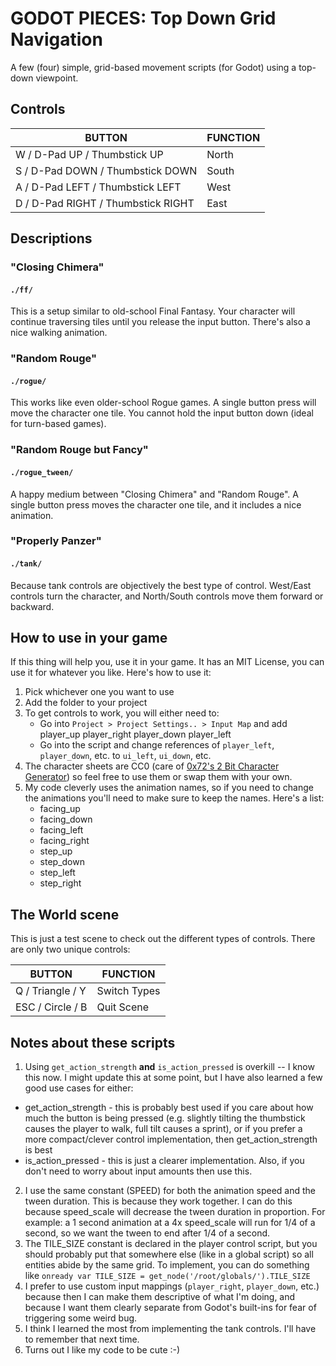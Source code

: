 # GODOT PIECES: Top Down Grid Navigation
A few (four) simple, grid-based movement scripts (for Godot) using a top-down
viewpoint.

## Controls

| BUTTON | FUNCTION |
| --- | --- |
| W / D-Pad UP / Thumbstick UP | North |
| S / D-Pad DOWN / Thumbstick DOWN | South |
| A / D-Pad LEFT / Thumbstick LEFT | West |
| D / D-Pad RIGHT / Thumbstick RIGHT | East |

## Descriptions

### "Closing Chimera"
#### `./ff/`
This is a setup similar to old-school Final Fantasy. Your character will
continue traversing tiles until you release the input button. There's also a
nice walking animation.
### "Random Rouge"
#### `./rogue/`
This works like even older-school Rogue games. A single button press will move
the character one tile. You cannot hold the input button down (ideal for
turn-based games).
### "Random Rouge but Fancy"
#### `./rogue_tween/`
A happy medium between "Closing Chimera" and "Random Rouge". A single button
press moves the character one tile, and it includes a nice animation.
### "Properly Panzer"
#### `./tank/`
Because tank controls are objectively the best type of control. West/East
controls turn the character, and North/South controls move them forward or
backward.

## How to use in your game

If this thing will help you, use it in your game. It has an MIT License, you
can use it for whatever you like. Here's how to use it:

1. Pick whichever one you want to use
2. Add the folder to your project
3. To get controls to work, you will either need to:
	- Go into `Project > Project Settings.. > Input Map` and add
	player_up
	player_right
	player_down
	player_left
	- Go into the script and change references of `player_left`, `player_down`, etc.
  to `ui_left`, `ui_down`, etc.
4. The character sheets are CC0 (care of [0x72's 2 Bit Character
   Generator](https://0x72.itch.io/2bitcharactergenerator)) so feel free to use
   them or swap them with your own.
5. My code cleverly uses the animation names, so if you need to change the
   animations you'll need to make sure to keep the names. Here's a list:
	- facing_up
	- facing_down
	- facing_left
	- facing_right
	- step_up
	- step_down
	- step_left
	- step_right

## The World scene
This is just a test scene to check out the different types of controls. There
are only two unique controls:

| BUTTON | FUNCTION |
| --- | --- |
| Q / Triangle / Y | Switch Types |
| ESC / Circle / B | Quit Scene |

## Notes about these scripts
1. Using `get_action_strength` __and__ `is_action_pressed` is overkill -- I know
   this now. I might update this at some point, but I have also learned a few
   good use cases for either:
- get_action_strength - this is probably best used if you care about how much
  the button is being pressed (e.g. slightly tilting the thumbstick causes the
  player to walk, full tilt causes a sprint), or if you prefer a more
  compact/clever control implementation, then get_action_strength is best
- is_action_pressed - this is just a clearer implementation. Also, if you don't
  need to worry about input amounts then use this.
2. I use the same constant (SPEED) for both the animation speed and the tween
   duration. This is because they work together. I can do this because
   speed_scale will decrease the tween duration in proportion. For example: a 1
   second animation at a 4x speed_scale will run for 1/4 of a second, so we want
   the tween to end after 1/4 of a second.
3. The TILE_SIZE constant is declared in the player control script, but you
   should probably put that somewhere else (like in a global script) so all
   entities abide by the same grid. To implement, you can do something like
   `onready var TILE_SIZE = get_node('/root/globals/').TILE_SIZE`
4. I prefer to use custom input mappings (`player_right`, `player_down`, etc.)
   because then I can make them descriptive of what I'm doing, and because I
   want them clearly separate from Godot's built-ins for fear of triggering some
   weird bug.
5. I think I learned the most from implementing the tank controls. I'll have to
   remember that next time.
6. Turns out I like my code to be cute :-)
